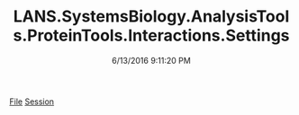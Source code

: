 ﻿---
title: LANS.SystemsBiology.AnalysisTools.ProteinTools.Interactions.Settings
date: 6/13/2016 9:11:20 PM
---

[File](T-LANS.SystemsBiology.AnalysisTools.ProteinTools.Interactions.Settings.File.html)
[Session](T-LANS.SystemsBiology.AnalysisTools.ProteinTools.Interactions.Settings.Session.html)
